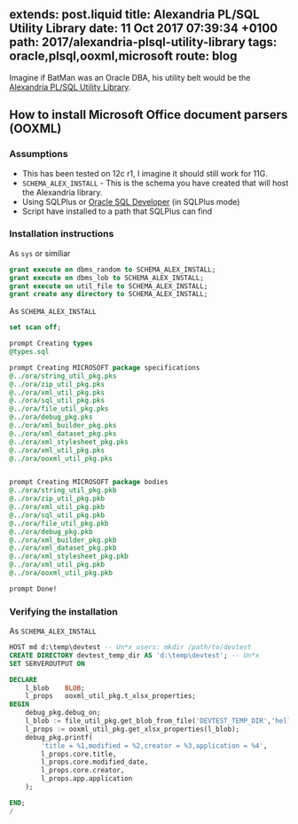 extends: post.liquid
title: Alexandria PL/SQL Utility Library
date: 11 Oct 2017 07:39:34 +0100
path: 2017/alexandria-plsql-utility-library
tags: oracle,plsql,ooxml,microsoft
route: blog
---

Imagine if BatMan was an Oracle DBA, his utility belt would be the [Alexandria PL/SQL Utility Library](https://github.com/mortenbra/alexandria-plsql-utils).

## How to install Microsoft Office document parsers (OOXML)

### Assumptions

- This has been tested on 12c r1, I imagine it should still work for 11G.
- `SCHEMA_ALEX_INSTALL` - This is the schema you have created that will host the Alexandria library.
- Using SQLPlus or [Oracle SQL Developer](http://www.oracle.com/technetwork/developer-tools/sql-developer/overview/index.html) (in SQLPlus mode)
- Script have installed to a path that SQLPlus can find


### Installation instructions

As `sys` or similiar

```sql
grant execute on dbms_random to SCHEMA_ALEX_INSTALL;
grant execute on dbms_lob to SCHEMA_ALEX_INSTALL;
grant execute on util_file to SCHEMA_ALEX_INSTALL;
grant create any directory to SCHEMA_ALEX_INSTALL;
```

As `SCHEMA_ALEX_INSTALL`

```sql
set scan off;

prompt Creating types
@types.sql

prompt Creating MICROSOFT package specifications
@../ora/string_util_pkg.pks
@../ora/zip_util_pkg.pks
@../ora/xml_util_pkg.pks
@../ora/sql_util_pkg.pks
@../ora/file_util_pkg.pks
@../ora/debug_pkg.pks
@../ora/xml_builder_pkg.pks
@../ora/xml_dataset_pkg.pks
@../ora/xml_stylesheet_pkg.pks
@../ora/xml_util_pkg.pks
@../ora/ooxml_util_pkg.pks


prompt Creating MICROSOFT package bodies
@../ora/string_util_pkg.pkb 
@../ora/zip_util_pkg.pkb
@../ora/xml_util_pkg.pkb
@../ora/sql_util_pkg.pkb
@../ora/file_util_pkg.pkb
@../ora/debug_pkg.pkb
@../ora/xml_builder_pkg.pkb
@../ora/xml_dataset_pkg.pkb
@../ora/xml_stylesheet_pkg.pkb
@../ora/xml_util_pkg.pkb
@../ora/ooxml_util_pkg.pkb

prompt Done!
```

### Verifying the installation

As `SCHEMA_ALEX_INSTALL` 

```sql
HOST md d:\temp\devtest -- Un*x users: mkdir /path/to/devtest
CREATE DIRECTORY devtest_temp_dir AS 'd:\temp\devtest'; -- Un*x 
SET SERVEROUTPUT ON

DECLARE
    l_blob    BLOB;
    l_props   ooxml_util_pkg.t_xlsx_properties;
BEGIN
    debug_pkg.debug_on;
    l_blob := file_util_pkg.get_blob_from_file('DEVTEST_TEMP_DIR','hello_excel.xlsx');
    l_props := ooxml_util_pkg.get_xlsx_properties(l_blob);
    debug_pkg.printf(
        'title = %1,modified = %2,creator = %3,application = %4',
        l_props.core.title,
        l_props.core.modified_date,
        l_props.core.creator,
        l_props.app.application
    );

END;
/
```

